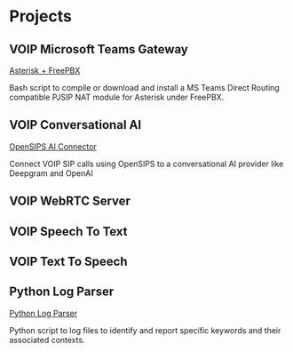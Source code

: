 # Projects 
## VOIP Microsoft Teams Gateway
[Asterisk + FreePBX](https://github.com/Vince-0/MSTeams-FreePBX)

Bash script to compile or download and install a MS Teams Direct Routing compatible PJSIP NAT module for Asterisk under FreePBX.

## VOIP Conversational AI
[OpenSIPS AI Connector](https://github.com/Vince-0/AI-Voice-Connector)

Connect VOIP SIP calls using OpenSIPS to a conversational AI provider like Deepgram and OpenAI

## VOIP WebRTC Server 

## VOIP Speech To Text

## VOIP Text To Speech

## Python Log Parser
[Python Log Parser](https://github.com/Vince-0/Log-parser)

Python script to log files to identify and report specific keywords and their associated
contexts.
